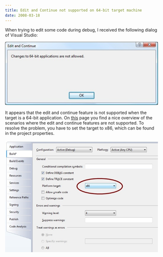 ```yaml
---
title: Edit and Continue not supported on 64-bit target machine
date: 2008-03-18
---
```


When trying to edit some code during debug, I received the following dialog of Visual Studio:

![EditContinue64_2](images/editcontinue64_2.jpg)

It appears that the edit and continue feature is not supported when the target is a 64-bit application. On [this](http://msdn2.microsoft.com/en-us/library/ms164927.aspx) page you find a nice overview of the scenarios where the edit and continue features are not supported. To resolve the problem, you have to set the target to x86, which can be found in the project properties.

![BuildSettingsPlatform_2](images/buildsettingsplatform_2.jpg)
